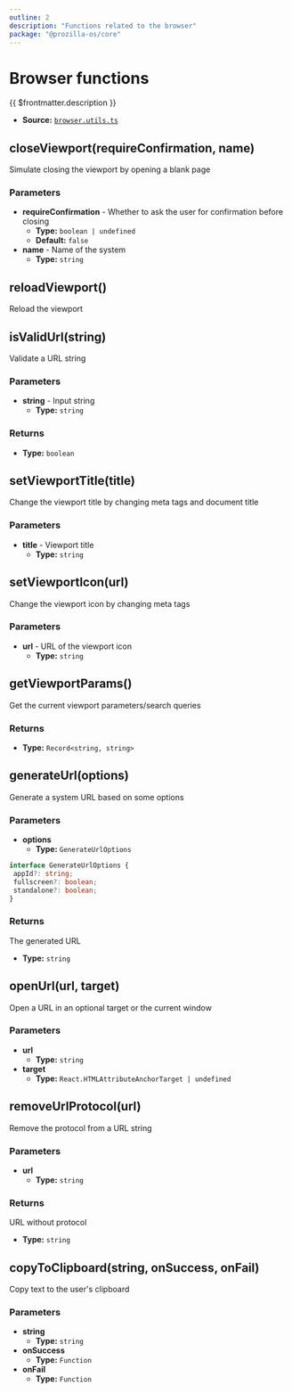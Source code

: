 ```yaml
---
outline: 2
description: "Functions related to the browser"
package: "@prozilla-os/core"
---
```


# Browser functions

{{ $frontmatter.description }}

- **Source:** [`browser.utils.ts`](https://github.com/prozilla-os/ProzillaOS/blob/main/packages/core/src/features/_utils/browser.utils.ts)

## closeViewport(requireConfirmation, name)

Simulate closing the viewport by opening a blank page

### Parameters

- **requireConfirmation** - Whether to ask the user for confirmation before closing
  - **Type:** `boolean | undefined`
  - **Default:** `false`
- **name** - Name of the system
  - **Type:** `string`

## reloadViewport()

Reload the viewport

## isValidUrl(string)

Validate a URL string

### Parameters

- **string** - Input string
  - **Type:** `string`

### Returns

- **Type:** `boolean`

## setViewportTitle(title)

Change the viewport title by changing meta tags and document title

### Parameters

- **title** - Viewport title
  - **Type:** `string`

## setViewportIcon(url)

Change the viewport icon by changing meta tags

### Parameters

- **url** - URL of the viewport icon
  - **Type:** `string`

## getViewportParams()

Get the current viewport parameters/search queries

### Returns

- **Type:** `Record<string, string>`

## generateUrl(options)

Generate a system URL based on some options

### Parameters

- **options**
  - **Type:** `GenerateUrlOptions`

```ts
interface GenerateUrlOptions {
 appId?: string;
 fullscreen?: boolean;
 standalone?: boolean;
}
```

### Returns

The generated URL

- **Type:** `string`

## openUrl(url, target)

Open a URL in an optional target or the current window

### Parameters

- **url**
  - **Type:** `string`
- **target**
  - **Type:** `React.HTMLAttributeAnchorTarget | undefined`

## removeUrlProtocol(url)

Remove the protocol from a URL string

### Parameters

- **url**
  - **Type:** `string`

### Returns

URL without protocol

- **Type:** `string`

## copyToClipboard(string, onSuccess, onFail)

Copy text to the user's clipboard

### Parameters

- **string**
  - **Type:** `string`
- **onSuccess**
  - **Type:** `Function`
- **onFail**
  - **Type:** `Function`
